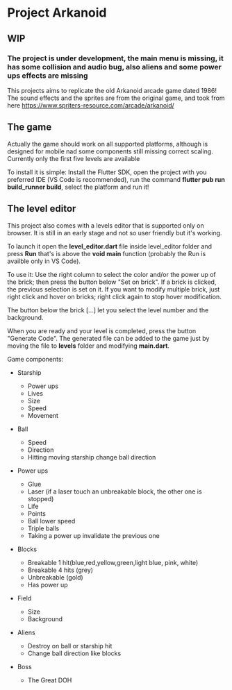 # Project Arkanoid

## WIP
### The project is under development, the main menu is missing, it has some collision and audio bug, also aliens and some power ups effects are missing

This projects aims to replicate the old Arkanoid arcade game dated 1986!
The sound effects and the sprites are from the original game, and took from here https://www.spriters-resource.com/arcade/arkanoid/

## The game

Actually the game should work on all supported platforms, although is designed for mobile nad some components still missing correct scaling.
Currently only the first five levels are available

To install it is simple:
Install the Flutter SDK, open the project with you preferred IDE (VS Code is recommended), run the command __flutter pub run build_runner build__,  select the platform and run it!

## The level editor

This project also comes with a levels editor that is supported only on browser.
It is still in an early stage and not so user friendly but it's working.

To launch it open the **level_editor.dart** file inside level_editor folder and press **Run** that's is above the **void main** function (probably the Run is availble only in VS Code). 

To use it:
Use the right column to select the color and/or the power up of the brick; then press the button below "Set on brick".
If a brick is clicked, the previous selection is set on it.
If you want to modify multiple brick, just right click and hover on bricks; right click again to stop hover modification.

The button below the brick [...] let you select the level number and the background.

When you are ready and your level is completed, press the button "Generate Code".
The generated file can be added to the game just by moving the file to **levels** folder and modifying **main.dart**.


Game components:

- Starship
    - Power ups
    - Lives
    - Size
    - Speed
    - Movement

- Ball
    - Speed
    - Direction
    - Hitting moving starship change ball direction

- Power ups
    - Glue
    - Laser (if a laser touch an unbreakable block, the other one is stopped)
    - Life
    - Points
    - Ball lower speed
    - Triple balls
    - Taking a power up invalidate the previous one


- Blocks
    - Breakable 1 hit(blue,red,yellow,green,light blue, pink, white)
    - Breakable 4 hits (grey)
    - Unbreakable (gold)
    - Has power up

- Field
    - Size
    - Background


- Aliens
    - Destroy on ball or starship hit
    - Change ball direction like blocks

- Boss
    - The Great DOH 
